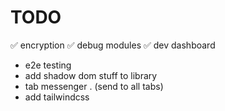 # TODO

✅ encryption
✅ debug modules
✅ dev dashboard
-   e2e testing
-   add shadow dom stuff to library
-   tab messenger . (send to all tabs)
-   add tailwindcss
